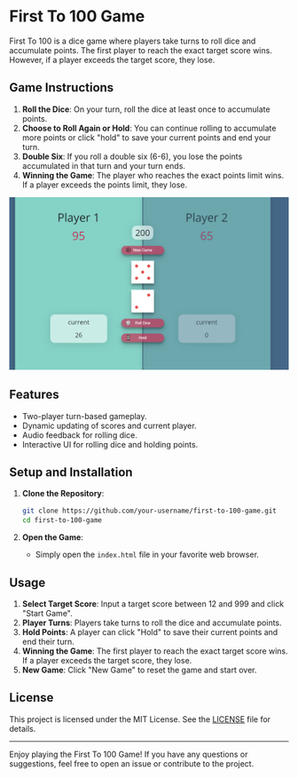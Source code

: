 # First To 100 Game

First To 100 is a dice game where players take turns to roll dice and accumulate points. The first player to reach the exact target score wins. However, if a player exceeds the target score, they lose. 

## Game Instructions

1. **Roll the Dice**: On your turn, roll the dice at least once to accumulate points.
2. **Choose to Roll Again or Hold**: You can continue rolling to accumulate more points or click "hold" to save your current points and end your turn.
3. **Double Six**: If you roll a double six (6-6), you lose the points accumulated in that turn and your turn ends.
4. **Winning the Game**: The player who reaches the exact points limit wins. If a player exceeds the points limit, they lose.

![Game Screenshot](https://github.com/ArturAbel/First-to-100/blob/main/assets/screenshot/screenshot.png)

## Features

- Two-player turn-based gameplay.
- Dynamic updating of scores and current player.
- Audio feedback for rolling dice.
- Interactive UI for rolling dice and holding points.

## Setup and Installation

1. **Clone the Repository**:
    ```sh
    git clone https://github.com/your-username/first-to-100-game.git
    cd first-to-100-game
    ```

2. **Open the Game**:
    - Simply open the `index.html` file in your favorite web browser.


## Usage

1. **Select Target Score**: Input a target score between 12 and 999 and click "Start Game".
2. **Player Turns**: Players take turns to roll the dice and accumulate points. 
3. **Hold Points**: A player can click "Hold" to save their current points and end their turn.
4. **Winning the Game**: The first player to reach the exact target score wins. If a player exceeds the target score, they lose.
5. **New Game**: Click "New Game" to reset the game and start over.


## License

This project is licensed under the MIT License. See the [LICENSE](LICENSE) file for details.

---

Enjoy playing the First To 100 Game! If you have any questions or suggestions, feel free to open an issue or contribute to the project.
